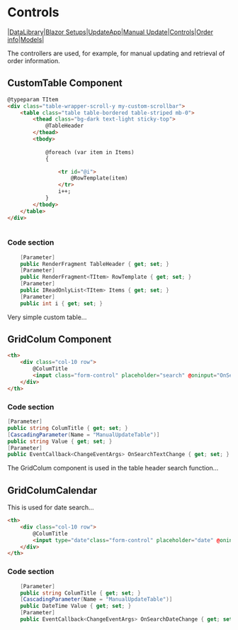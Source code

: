 # Controls

|[DataLibrary](datalibrary.md)|[Blazor Setups](setups.md)|[UpdateApp](updateapp.md)|[Manual Update](manualupdate.md)|[Controls](controls.md)|[Order info](orderinfo.md)|[Models](models.md)|

The controllers are used, for example, for manual updating and retrieval of order information.

## CustomTable Component
```html
@typeparam TItem
<div class="table-wrapper-scroll-y my-custom-scrollbar">
    <table class="table table-bordered table-striped mb-0">
        <thead class="bg-dark text-light sticky-top">
            @TableHeader
        </thead>
        <tbody>
            
            @foreach (var item in Items)
            {

                <tr id="@i">
                    @RowTemplate(item)
                </tr>
                i++;
            }
        </tbody>
    </table>
</div>
    
```
### Code section
```csharp
    [Parameter]
    public RenderFragment TableHeader { get; set; }
    [Parameter]
    public RenderFragment<TItem> RowTemplate { get; set; }
    [Parameter]
    public IReadOnlyList<TItem> Items { get; set; }
    [Parameter]
    public int i { get; set; }
```
Very simple custom table...

## GridColum Component
```html
<th>
    <div class="col-10 row">
        @ColumTitle
        <input class="form-control" placeholder="search" @oninput="OnSearchTextChange" value="@Value"/>
    </div>
</th>
```
### Code section
```csharp
[Parameter]
public string ColumTitle { get; set; }
[CascadingParameter(Name = "ManualUpdateTable")]
public string Value { get; set; }
[Parameter]
public EventCallback<ChangeEventArgs> OnSearchTextChange { get; set; }
```
The GridColum component is used in the table header search function...
## GridColumCalendar
This is used for date search...
```html
<th>
    <div class="col-10 row">
        @ColumTitle
        <input type="date"class="form-control" placeholder="date" @oninput="OnSearchDateChange" value="@Value" />
    </div>
</th>
```
### Code section
```csharp
    [Parameter]
    public string ColumTitle { get; set; }
    [CascadingParameter(Name = "ManualUpdateTable")]
    public DateTime Value { get; set; }
    [Parameter]
    public EventCallback<ChangeEventArgs> OnSearchDateChange { get; set; }
```
